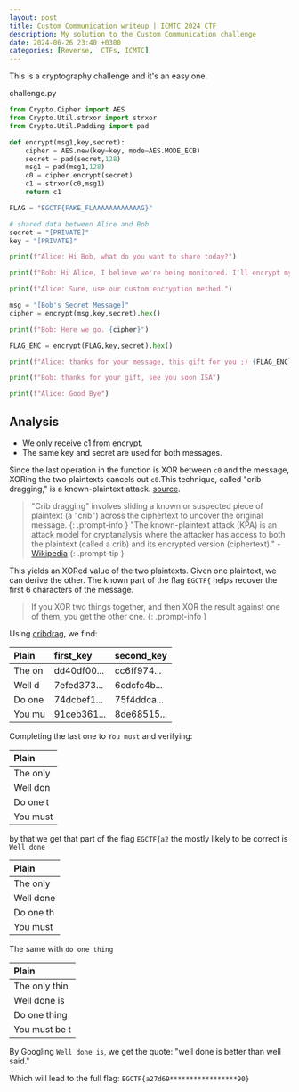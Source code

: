 ```yaml
---
layout: post
title: Custom Communication writeup | ICMTC 2024 CTF
description: My solution to the Custom Communication challenge
date: 2024-06-26 23:40 +0300
categories: [Reverse,  CTFs, ICMTC]
---
```

This is a cryptography challenge and it's an easy one.

challenge.py
```py
from Crypto.Cipher import AES
from Crypto.Util.strxor import strxor
from Crypto.Util.Padding import pad

def encrypt(msg1,key,secret):
    cipher = AES.new(key=key, mode=AES.MODE_ECB)
    secret = pad(secret,128)
    msg1 = pad(msg1,128)
    c0 = cipher.encrypt(secret)
    c1 = strxor(c0,msg1)
    return c1

FLAG = "EGCTF{FAKE_FLAAAAAAAAAAAAG}"

# shared data between Alice and Bob
secret = "[PRIVATE]"
key = "[PRIVATE]"

print(f"Alice: Hi Bob, what do you want to share today?")

print(f"Bob: Hi Alice, I believe we're being monitored. I'll encrypt my message before sending it to you.")

print(f"Alice: Sure, use our custom encryption method.")

msg = "[Bob's Secret Message]"
cipher = encrypt(msg,key,secret).hex()

print(f"Bob: Here we go. {cipher}")

FLAG_ENC = encrypt(FLAG,key,secret).hex()

print(f"Alice: thanks for your message, this gift for you ;) {FLAG_ENC}")

print(f"Bob: thanks for your gift, see you soon ISA")

print(f"Alice: Good Bye")
```

## Analysis
- We only receive c1 from encrypt.
- The same key and secret are used for both messages.

Since the last operation in the function is XOR between `c0` and the message, XORing the two plaintexts cancels out `c0`.This technique, called "crib dragging," is a known-plaintext attack.
[source](https://www.nku.edu/~christensen/Stream%20ciphers%20known%20plaintext%20attack%20on%20depth%20of%20two.pdf).
> "Crib dragging" involves sliding a known or suspected piece of plaintext (a "crib") across the ciphertext to uncover the original message.
{: .prompt-info }
> "The known-plaintext attack (KPA) is an attack model for cryptanalysis where the attacker has access to both the plaintext (called a crib) and its encrypted version (ciphertext)." - [Wikipedia](https://en.wikipedia.org/wiki/Known-plaintext_attack)
{: .prompt-tip }

This yields an XORed value of the two plaintexts. Given one plaintext, we can derive the other. The known part of the flag `EGCTF{` helps recover the first 6 characters of the message.
> If you XOR two things together, and then XOR the result against one of them, you get the other one.
{: .prompt-info }

Using [cribdrag](https://cribdrag.com/), we find:

| Plain           | first_key     | second_key  |
| :-------------- | :-------------| :---------- |
| The on          | dd40df00...   | cc6ff974... |
| Well d          | 7efed373...   | 6cdcfc4b... |
| Do one          | 74dcbef1...   | 75f4ddca... |
| You mu          | 91ceb361...   | 8de68515... |

Completing the last one to `You must` and verifying:

| Plain    |
| :------- |
| The only |
| Well don |
| Do one t |
| You must |

by that we get that part of the flag `EGCTF{a2`
the mostly likely to be correct is `Well done`

| Plain     |
| :-------- |
| The only  |
| Well done |
| Do one th |
| You must  |

The same with `do one thing`

| Plain          |
| :------------- |
| The only thin  |
| Well done is   |
| Do one thing   |
| You must be t  |

By Googling `Well done is`, we get the quote: "well done is better than well said."

Which will lead to the full flag: `EGCTF{a27d69*****************90}`
